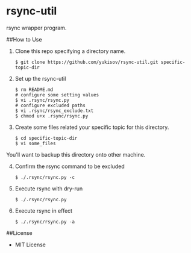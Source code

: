 rsync-util
==========

rsync wrapper program.

##How to Use

1. Clone this repo specifying a directory name.
    ```
    $ git clone https://github.com/yukisov/rsync-util.git specific-topic-dir
    ```

2. Set up the rsync-util
    ```
    $ rm README.md
    # configure some setting values
    $ vi .rsync/rsync.py
    # configure excluded paths
    $ vi .rsync/rsync_exclude.txt
    $ chmod u+x .rsync/rsync.py
    ```

3. Create some files related your specific topic for this directory. 
    ```
    $ cd specific-topic-dir
    $ vi some_files
    ```
You'll want to backup this directory onto other machine.

4. Confirm the rsync command to be excluded
    ```
    $ ./.rsync/rsync.py -c
    ```

5. Execute rsync with dry-run
    ```
    $ ./.rsync/rsync.py
    ```

6. Execute rsync in effect
    ```
    $ ./.rsync/rsync.py -a
    ```

##License
- MIT License
